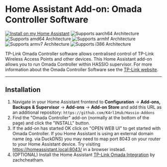 # Home Assistant Add-on: Omada Controller Software

[![Install on my Home Assistant][install-badge]][install-url]
![Supports aarch64 Architecture][aarch64-shield]
![Supports amd64 Architecture][amd64-shield]
![Supports armhf Architecture][armhf-shield]
![Supports armv7 Architecture][armv7-shield]
![Supports i386 Architecture][i386-shield]

TP-Link Omada Controller software allows centralised control of TP-Link Wireless Access Points and other devices. This Home Assistant add-on allows you to run Omada Controller within HASSIO supervisor. For more information about the Omada Controller Software see the [TP-Link website](https://www.tp-link.com/uk/business-networking/management-platform/omada-software-controller/).

---

## Installation

1. Navigate in your Home Assistant frontend to **Configuration** -> **Add-ons, Backups & Supervisor** -> **Add-ons** -> **Add-on Store**  and add this URL as an additional repository: `https://github.com/K4rl1Hub/Hassio-Addons`
2. Find the "Omada Controller" add-on (normally at the bottom of the page) and click the "INSTALL" button.
3. If the add-on has started OK click on "OPEN WEB UI" to get started with Omada Controller. If you Home Assistant is using an external domain name (eg. via DuckDNS) you may need to map port 8043 on your router to your Home Assistant device. Try visiting https://homeassistant.local:8043/ in a browser instead.
4. (OPTIONAL) Install the Home Assistant [TP-Link Omada Integration](https://github.com/zachcheatham/ha-omada) by zachcheatham.

[install-url]: https://my.home-assistant.io/redirect/supervisor_addon?addon=d1f42497_omada_controller
[install-badge]: https://img.shields.io/badge/Install%20on%20my-Home%20Assistant-41BDF5?logo=home-assistant
[aarch64-shield]: https://img.shields.io/badge/aarch64-yes-green.svg
[amd64-shield]: https://img.shields.io/badge/amd64-yes-green.svg
[armhf-shield]: https://img.shields.io/badge/armhf-no-red.svg
[armv7-shield]: https://img.shields.io/badge/armv7-yes-green.svg
[i386-shield]: https://img.shields.io/badge/i386-no-red.svg
